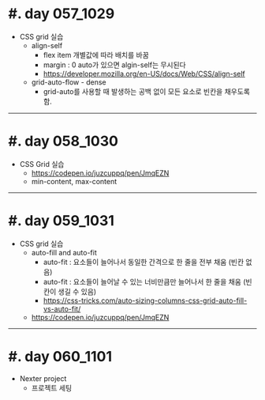#. day 057_1029
===============
*  CSS grid 실습
    * align-self
        * flex item 개별값에 따라 배치를 바꿈
        * margin : 0 auto가 있으면 algin-self는 무시된다
        * https://developer.mozilla.org/en-US/docs/Web/CSS/align-self
    * grid-auto-flow - dense
        * grid-auto를 사용할 때 발생하는 공백 없이 모든 요소로 빈칸을 채우도록 함.

------------------------------------------
#. day 058_1030
===============
* CSS Grid 실습
    * https://codepen.io/juzcuppq/pen/JmqEZN
    * min-content, max-content

------------------------------------------
#. day 059_1031
===============
* CSS grid 실습
    * auto-fill and auto-fit
        * auto-fit : 요소들이 늘어나서 동일한 간격으로 한 줄을 전부 채움 (빈칸 없음)
        * auto-fit : 요소들이 늘어날 수 있는 너비만큼만 늘어나서 한 줄을 채움 (빈칸이 생길 수 있음)
        * https://css-tricks.com/auto-sizing-columns-css-grid-auto-fill-vs-auto-fit/
    * https://codepen.io/juzcuppq/pen/JmqEZN

------------------------------------------
#. day 060_1101
===============
* Nexter project
    * 프로젝트 세팅
    
